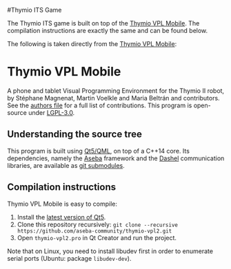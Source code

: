 #Thymio ITS Game

The Thymio ITS game is built on top of the [Thymio VPL Mobile](https://github.com/aseba-community/thymio-vpl2). The compilation instructions are exactly the same and can be found below.

The following is taken directly from the [Thymio VPL Mobile](https://github.com/aseba-community/thymio-vpl2): 

# Thymio VPL Mobile

A phone and tablet Visual Programming Environment for the Thymio II robot, by Stéphane Magnenat, Martin Voelkle and Maria Beltrán and contributors.
See the [authors file](AUTHORS.md) for a full list of contributions.
This program is open-source under [LGPL-3.0](LICENSE.txt).

## Understanding the source tree

This program is built using [Qt5/QML](https://www.qt.io/), on top of a C++14 core.
Its dependencies, namely the [Aseba](https://github.com/aseba-community/aseba/) framework and the [Dashel](https://github.com/aseba-community/dashel) communication libraries, are available as [git submodules](https://git-scm.com/docs/git-submodule).

## Compilation instructions

Thymio VPL Mobile is easy to compile:
1. Install the [latest version of Qt5](https://www.qt.io/download-open-source/).
2. Clone this repository recursively:
   `git clone --recursive https://github.com/aseba-community/thymio-vpl2.git`
3. Open `thymio-vpl2.pro` in Qt Creator and run the project.

Note that on Linux, you need to install libudev first in order to enumerate serial ports (Ubuntu: package `libudev-dev`).
